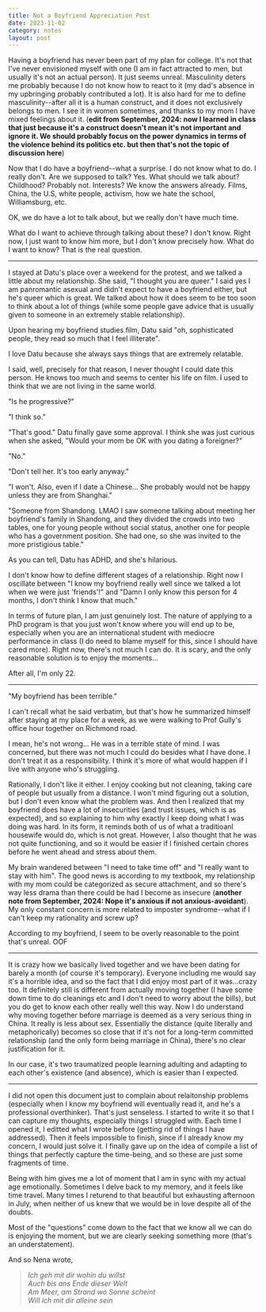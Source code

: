 ```yaml
---
title: Not a Boyfriend Appreciation Post
date: 2023-11-02
category: notes
layout: post
---
```


Having a boyfriend has never been part of my plan for college. It's not that I've never envisioned myself with one (I am in fact attracted to men, but usually it's not an actual person). It just seems unreal. Masculinity deters me probably because I do not know how to react to it (my dad's absence in my upbringing probably contributed a lot). It is also hard for me to define masculinity--after all it is a human construct, and it does not exclusively belongs to men. I see it in women sometimes, and thanks to my mom I have mixed feelings about it. (**edit from September, 2024: now I learned in class that just because it's a construct doesn't mean it's not important and ignore it. We should probably focus on the power dynamics in terms of the violence behind its politics etc. but then that's not the topic of discussion here**)

Now that I do have a boyfriend--what a surprise. I do not know what to do. I really don't. Are we supposed to talk? Yes. What should we talk about? Childhood? Probably not. Interests? We know the answers already. Films, China, the U.S, white people, activism, how we hate the school, Williamsburg, etc. 

OK, we do have a lot to talk about, but we really don't have much time. 

What do I want to achieve through talking about these? I don't know. Right now, I just want to know him more, but I don't know precisely how. What do I want to know? That is the real question.

---

I stayed at Datu's place over a weekend for the protest, and we talked a little about my relationship. She said, "I thought you are queer." I said yes I am panromantic asexual and didn't expect to have a boyfriend either, but he's queer which is great. We talked about how it does seem to be too soon to think about a lot of things (while some people gave advice that is usually given to someone in an extremely stable relationship). 

Upon hearing my boyfriend studies film, Datu said "oh, sophisticated people, they read so much that I feel illiterate".

I love Datu because she always says things that are extremely relatable. 

I said, well, precisely for that reason, I never thought I could date this person. He knows too much and seems to center his life on film. I used to think that we are not living in the same world.

"Is he progressive?"

"I think so."

"That's good." Datu finally gave some approval. I think she was just curious when she asked, "Would your mom be OK with you dating a foreigner?"

"No."

"Don't tell her. It's too early anyway."

"I won't. Also, even if I date a Chinese... She probably would not be happy unless they are from Shanghai."

"Someone from Shandong. LMAO I saw someone talking about meeting her boyfriend's family in Shandong, and they divided the crowds into two tables, one for young people without social status, another one for people who has a government position. She had one, so she was invited to the more pristigious table."

As you can tell, Datu has ADHD, and she's hilarious.

I don't know how to define different stages of a relationship. Right now I oscillate between "I know my boyfriend really well since we talked a lot when we were just 'friends'!" and "Damn I only know this person for 4 months, I don't think I know that much."

In terms of future plan, I am just genuinely lost. The nature of applying to a PhD program is that you just won't know where you will end up to be, especially when you are an international student with mediocre performance in class (I do need to blame myself for this, since I should have cared more). Right now, there's not much I can do. It is scary, and the only reasonable solution is to enjoy the moments...

After all, I'm only 22. 

---

"My boyfriend has been terrible."

I can't recall what he said verbatim, but that's how he summarized himself after staying at my place for a week, as we were walking to Prof Gully's office hour together on Richmond road.

I mean, he's not wrong... He was in a terrible state of mind. I was concerned, but there was not much I could do besides what I have done. I don't treat it as a responsibility. I think it's more of what would happen if I live with anyone who's struggling.

Rationally, I don't like it either. I enjoy cooking but not cleaning, taking care of people but usually from a distance. I won't mind figuring out a solution, but I don't even know what the problem was. And then I realized that my boyfriend does have a lot of insecurities (and trust issues, which is as expected), and so explaining to him why exactly I keep doing what I was doing was hard. In its form, it reminds both of us of what a traditioanl housewife would do, which is not great. However, I also thought that he was not quite functioning, and so it would be easier if I finished certain chores before he went ahead and stress about them. 

My brain wandered between "I need to take time off" and "I really want to stay with him". The good news is according to my textbook, my relationship with my mom could be categorized as secure attachment, and so there's way less drama than there could be had I become as insecure (**another note from September, 2024: Nope it's anxious if not anxious-avoidant**). My only constant concern is more related to imposter syndrome--what if I can't keep my rationality and screw up? 

According to my boyfriend, I seem to be overly reasonable to the point that's unreal. OOF

---

It is crazy how we basically lived together and we have been dating for barely a month (of course it's temporary). Everyone including me would say it's a horrible idea, and so the fact that I did enjoy most part of it was...crazy too. It definitely still is different from actually moving together (I have some down time to do cleanings etc and I don't need to worry about the bills), but you do get to know each other really well this way. Now I do understand why moving together before marriage is deemed as a very serious thing in China. It really is less about sex. Essentially the distance (quite literally and metaphorically) becomes so close that if it's not for a long-term committed relationship (and the only form being marriage in China), there's no clear justification for it. 

In our case, it's two traumatized people learning adulting and adapting to each other's existence (and absence), which is easier than I expected. 

---

I did not open this document just to complain about relaitonship problems (especially when I know my boyfriend will eventually read it, and he's a professional overthinker). That's just senseless. I started to write it so that I can capture my thoughts, especially things I struggled with. Each time I opened it, I editted what I wrote before (getting rid of things I have addressed). Then it feels impossible to finish, since if I already know my concern, I would just solve it. I finally gave up on the idea of compile a list of things that perfectly capture the time-being, and so these are just some fragments of time. 

Being with him gives me a lot of moment that I am in sync with my actual age emotionally. Sometimes I delve back to my memory, and it feels like time travel. Many times I returend to that beautiful but exhausting afternoon in July, when neither of us knew that we would be in love despite all of the doubts. 

Most of the "questions" come down to the fact that we know all we can do is enjoying the moment, but we are clearly seeking something more (that's an understatement). 

And so Nena wrote,


> *Ich geh mit dir wohin du willst*  
*Auch bis ans Ende dieser Welt*  
*Am Meer, am Strand wo Sonne scheint*  
*Will ich mit dir alleine sein*  